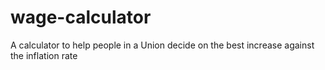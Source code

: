 # wage-calculator
A calculator to help people in a Union decide on the best increase against the inflation rate
